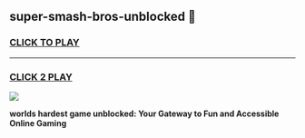 
## super-smash-bros-unblocked 👋
<h3>
<a href="https://premium.freeplayer.one?title=super-smash-bros-unblocked&ref=14F">CLICK TO PLAY</a></h3>
<hr>

<h3>
<a href="https://premium.freeplayer.one?title=super-smash-bros-unblocked&ref=14F">CLICK 2 PLAY</a>
  
</h3>

<a href="https://premium.freeplayer.one?title=super-smash-bros-unblocked&ref=12F/"><img src="https://clearcache.store/games.png"></a>


**worlds hardest game unblocked: Your Gateway to Fun and Accessible Online Gaming**
